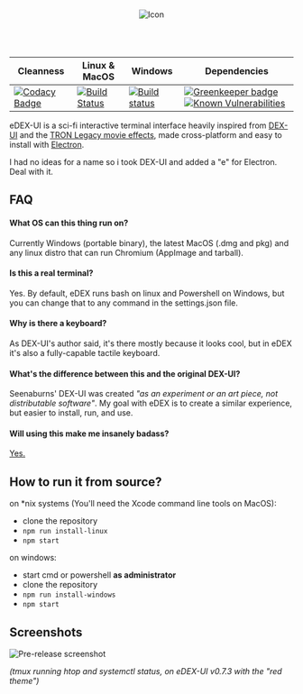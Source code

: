 <p align="center">
  <br>
  <img alt="Icon" src="https://github.com/GitSquared/edex-ui/raw/master/media/linuxIcons/128x128.png" />
  <br><br><br><br>
</p>


Cleanness | Linux & MacOS | Windows | Dependencies
--------- | ------------- | ------- | ------------
[![Codacy Badge](https://api.codacy.com/project/badge/Grade/93b816722c4e4af2bdf401b8187b8a2d)](https://www.codacy.com/app/GitSquared/edex-ui?utm_source=github.com&amp;utm_medium=referral&amp;utm_content=GitSquared/edex-ui&amp;utm_campaign=Badge_Grade) | [![Build Status](https://travis-ci.org/GitSquared/edex-ui.svg?branch=master)](https://travis-ci.org/GitSquared/edex-ui) | [![Build status](https://ci.appveyor.com/api/projects/status/leb069bro8gwocu7/branch/master?svg=true)](https://ci.appveyor.com/project/GitSquared/edex-ui/branch/master) | [![Greenkeeper badge](https://badges.greenkeeper.io/GitSquared/edex-ui.svg)](https://greenkeeper.io/)  [![Known Vulnerabilities](https://snyk.io/test/github/gitsquared/edex-ui/badge.svg)](https://snyk.io/test/github/gitsquared/edex-ui)

eDEX-UI is a sci-fi interactive terminal interface heavily inspired from [DEX-UI](https://github.com/seenaburns/dex-ui) and the [TRON Legacy movie effects](https://web.archive.org/web/20170511000410/http://jtnimoy.com/blogs/projects/14881671), made cross-platform and easy to install with [Electron](https://github.com/electron/electron).

I had no ideas for a name so i took DEX-UI and added a "e" for Electron. Deal with it.

## FAQ
#### What OS can this thing run on?
Currently Windows (portable binary), the latest MacOS (.dmg and pkg) and any linux distro that can run Chromium (AppImage and tarball).
#### Is this a real terminal?
Yes. By default, eDEX runs bash on linux and Powershell on Windows, but you can change that to any command in the settings.json file.
#### Why is there a keyboard?
As DEX-UI's author said, it's there mostly because it looks cool, but in eDEX it's also a fully-capable tactile keyboard.
#### What's the difference between this and the original DEX-UI?
Seenaburns' DEX-UI was created _"as an experiment or an art piece, not distributable software"_.
My goal with eDEX is to create a similar experience, but easier to install, run, and use.
#### Will using this make me insanely badass?
[Yes.](https://78.media.tumblr.com/35d4ef4447e0112f776b629bffd99188/tumblr_mk4gf8zvyC1s567uwo1_500.gif)


## How to run it from source?
on *nix systems (You'll need the Xcode command line tools on MacOS):
- clone the repository
- `npm run install-linux`
- `npm start`

on windows:
- start cmd or powershell **as administrator**
- clone the repository
- `npm run install-windows`
- `npm start`


## Screenshots
![Pre-release screenshot](https://github.com/GitSquared/edex-ui/raw/master/media/screenshot1.png)

_(tmux running htop and systemctl status, on eDEX-UI v0.7.3 with the "red theme")_

